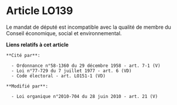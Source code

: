# Article LO139

Le mandat de député est incompatible avec la qualité de membre du Conseil économique, social et environnemental.

**Liens relatifs à cet article**

	**Cité par**:

	  - Ordonnance n°58-1360 du 29 décembre 1958 - art. 7-1 (V)
	  - Loi n°77-729 du 7 juillet 1977 - art. 6 (VD)
	  - Code électoral - art. LO151-1 (VD)

	**Modifié par**:

	  - Loi organique n°2010-704 du 28 juin 2010 - art. 21 (V)
